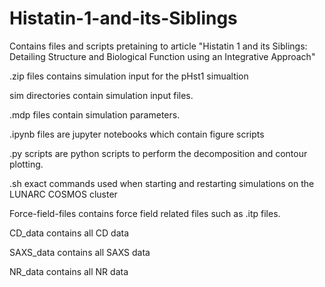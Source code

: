 # Histatin-1-and-its-Siblings
Contains files and scripts pretaining to article "Histatin 1 and its Siblings: Detailing Structure and Biological Function using an Integrative Approach"

.zip files contains simulation input for the pHst1 simualtion

sim directories contain simulation input files.

.mdp files contain simulation parameters.

.ipynb files are jupyter notebooks which contain figure scripts

.py scripts are python scripts to perform the decomposition and contour plotting.

.sh exact commands used when starting and restarting simulations on the LUNARC COSMOS cluster

Force-field-files contains force field related files such as .itp files.

CD_data contains all CD data

SAXS_data contains all SAXS data

NR_data contains all NR data
